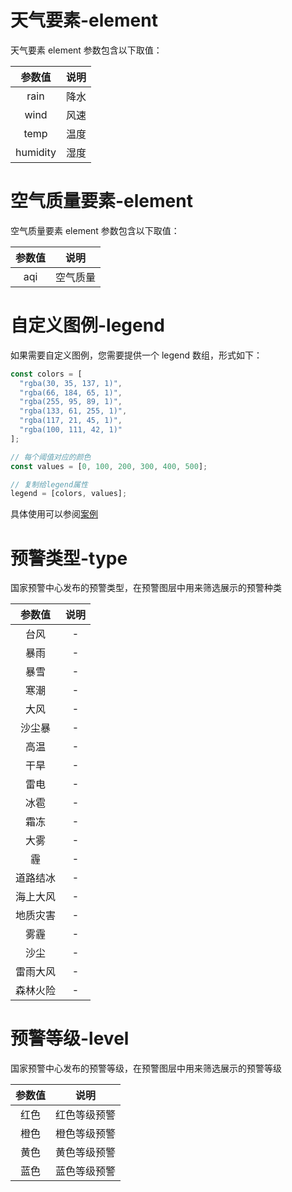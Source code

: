 # 天气要素-element

天气要素 element 参数包含以下取值：

|  参数值  | 说明 |
| :------: | :--: |
|   rain   | 降水 |
|   wind   | 风速 |
|   temp   | 温度 |
| humidity | 湿度 |

# 空气质量要素-element

空气质量要素 element 参数包含以下取值：

| 参数值 |   说明   |
| :----: | :------: |
|  aqi   | 空气质量 |

# 自定义图例-legend

如果需要自定义图例，您需要提供一个 legend 数组，形式如下：

```js
const colors = [
  "rgba(30, 35, 137, 1)",
  "rgba(66, 184, 65, 1)",
  "rgba(255, 95, 89, 1)",
  "rgba(133, 61, 255, 1)",
  "rgba(117, 21, 45, 1)",
  "rgba(100, 111, 42, 1)"
];

// 每个阈值对应的颜色
const values = [0, 100, 200, 300, 400, 500];

// 复制给legend属性
legend = [colors, values];
```

具体使用可以参阅[案例](https://seniverse.github.io/seniverse-map-demos/example/amap/custom.html)

# 预警类型-type

国家预警中心发布的预警类型，在预警图层中用来筛选展示的预警种类

|  参数值  | 说明 |
| :------: | :--: |
|   台风   |  -   |
|   暴雨   |  -   |
|   暴雪   |  -   |
|   寒潮   |  -   |
|   大风   |  -   |
|  沙尘暴  |  -   |
|   高温   |  -   |
|   干旱   |  -   |
|   雷电   |  -   |
|   冰雹   |  -   |
|   霜冻   |  -   |
|   大雾   |  -   |
|    霾    |  -   |
| 道路结冰 |  -   |
| 海上大风 |  -   |
| 地质灾害 |  -   |
|   雾霾   |  -   |
|   沙尘   |  -   |
| 雷雨大风 |  -   |
| 森林火险 |  -   |

# 预警等级-level

国家预警中心发布的预警等级，在预警图层中用来筛选展示的预警等级

| 参数值 |     说明     |
| :----: | :----------: |
|  红色  | 红色等级预警 |
|  橙色  | 橙色等级预警 |
|  黄色  | 黄色等级预警 |
|  蓝色  | 蓝色等级预警 |
